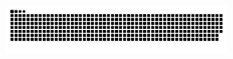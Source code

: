 ![snake gif](https://github.com/John-DevX/John-DevX/blob/output/github-contribution-grid-snake.svg)

